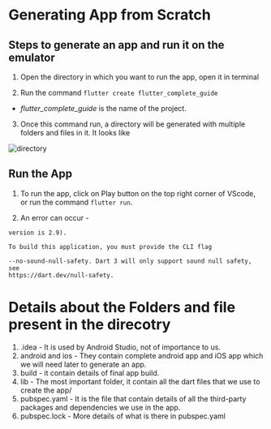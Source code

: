 # Generating App from Scratch

## Steps to generate an app and run it on the emulator

1. Open the directory in which you want to run the app, open it in terminal

2. Run the command
```flutter create flutter_complete_guide```

* *flutter_complete_guide* is the name of the project.

3. Once this command run, a directory will be generated with multiple folders and files in it. It looks like 

![directory](images/directory.png)

## Run the App
1. To run the app, click on Play button on the top right corner of VScode, or run the command `flutter run`.

2. An error can occur -
```This application does not support sound null-safety (its language
version is 2.9).

To build this application, you must provide the CLI flag

--no-sound-null-safety. Dart 3 will only support sound null safety, see
https://dart.dev/null-safety.
```

# Details about the Folders and file present in the direcotry

1. .idea - It is used by Android Studio, not of importance to us.
2. android and ios - They contain complete android app and iOS app which we will need later to generate an app.
3. build - it contain details of final app build.
4. lib - The most important folder, it contain all the dart files that we use to create the app/
5. pubspec.yaml - It is the file that contain details of all the third-party packages and dependencies we use in the app.
6. pubspec.lock - More details of what is there in pubspec.yaml

